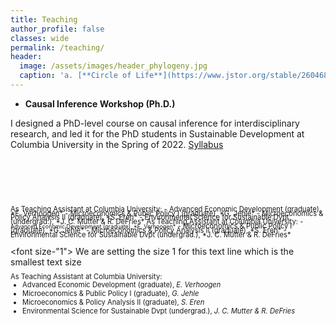 ```yaml
---
title: Teaching
author_profile: false
classes: wide
permalink: /teaching/
header:
  image: /assets/images/header_phylogeny.jpg
  caption: 'a. [**Circle of Life**](https://www.jstor.org/stable/26046885){:target="_blank"} (2016), b. [**Humans are apes**](https://australian.museum/learn/science/human-evolution/humans-are-apes-great-apes){:target="_blank"}'
---
```



  - **Causal Inference Workshop (Ph.D.)**

  I designed a PhD-level course on causal inference for interdisciplinary research, and led it for the PhD students in Sustainable Development at Columbia University in the Spring of 2022. [Syllabus](../docs/CIworkshop_syllabus.pdf)

<pre>




</pre>

<span style="font-size:0.8em; line-height:5pt;">
As Teaching Assistant at Columbia University:
  - Advanced Economic Development (graduate), *E. Verhoogen*
  - Microeconomics & Public Policy I (graduate), *G. Jehle*
  - Microeconomics & Policy Analysis II (graduate), *S. Eren*
  - Environmental Science for Sustainable Dvpt (undergrad.), *J. C. Mutter & R. DeFries*  
</span>  


<span style="font-size:0.8em; line-height:5pt;">
As Teaching Assistant at Columbia University:
  - <span style="font-size:0.8em; line-height:5pt;">Advanced Economic Development (graduate), *E. Verhoogen*</span>  
  - Microeconomics & Public Policy I (graduate), *G. Jehle*
  - Microeconomics & Policy Analysis II (graduate), *S. Eren*
  - Environmental Science for Sustainable Dvpt (undergrad.), *J. C. Mutter & R. DeFries*  

</span> 

<font size-"1"> We are setting the size 1 for this text line which is the smallest text size </font>

<span style="font-size:0.8em; line-height:2pt;">
As Teaching Assistant at Columbia University:

- Advanced Economic Development (graduate), *E. Verhoogen*

- Microeconomics & Public Policy I (graduate), *G. Jehle*

- Microeconomics & Policy Analysis II (graduate), *S. Eren*

- Environmental Science for Sustainable Dvpt (undergrad.), *J. C. Mutter & R. DeFries*  
</span> 